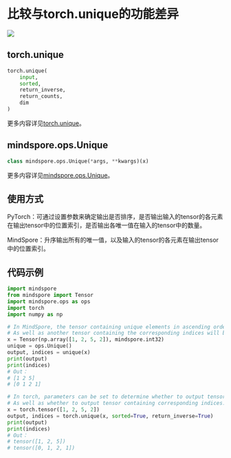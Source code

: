 # 比较与torch.unique的功能差异

<a href="https://gitee.com/mindspore/docs/blob/master/docs/mindspore/migration_guide/source_zh_cn/api_mapping/pytorch_diff/Unique.md" target="_blank"><img src="https://gitee.com/mindspore/docs/raw/master/resource/_static/logo_source.png"></a>

## torch.unique

```python
torch.unique(
    input,
    sorted,
    return_inverse,
    return_counts,
    dim
)
```

更多内容详见[torch.unique](https://pytorch.org/docs/1.5.0/torch.html#torch.unique)。

## mindspore.ops.Unique

```python
class mindspore.ops.Unique(*args, **kwargs)(x)
```

更多内容详见[mindspore.ops.Unique](https://mindspore.cn/docs/api/zh-CN/master/api_python/ops/mindspore.ops.Unique.html#mindspore.ops.Unique)。

## 使用方式

PyTorch：可通过设置参数来确定输出是否排序，是否输出输入的tensor的各元素在输出tensor中的位置索引，是否输出各唯一值在输入的tensor中的数量。

MindSpore：升序输出所有的唯一值，以及输入的tensor的各元素在输出tensor中的位置索引。

## 代码示例

```python
import mindspore
from mindspore import Tensor
import mindspore.ops as ops
import torch
import numpy as np

# In MindSpore, the tensor containing unique elements in ascending order.
# As well as another tensor containing the corresponding indices will be directly returned.
x = Tensor(np.array([1, 2, 5, 2]), mindspore.int32)
unique = ops.Unique()
output, indices = unique(x)
print(output)
print(indices)
# Out：
# [1 2 5]
# [0 1 2 1]

# In torch, parameters can be set to determine whether to output tensor containing unique elements in ascending order.
# As well as whether to output tensor containing corresponding indices.
x = torch.tensor([1, 2, 5, 2])
output, indices = torch.unique(x, sorted=True, return_inverse=True)
print(output)
print(indices)
# Out：
# tensor([1, 2, 5])
# tensor([0, 1, 2, 1])
```